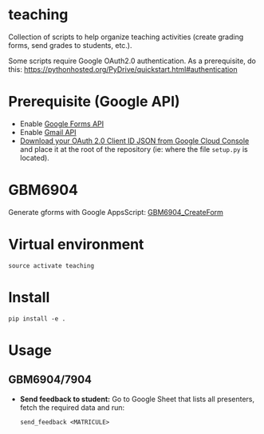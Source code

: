 # teaching

Collection of scripts to help organize teaching activities (create grading forms, send grades to students, etc.).

Some scripts require Google OAuth2.0 authentication. As a prerequisite, do this:
https://pythonhosted.org/PyDrive/quickstart.html#authentication
 
# Prerequisite (Google API)

- Enable [Google Forms API](https://console.developers.google.com/apis/api/forms.googleapis.com/overview?project=1036953068115)
- Enable [Gmail API](https://console.developers.google.com/apis/api/gmail.googleapis.com/overview?project=1036953068115)
- [Download your OAuth 2.0 Client ID JSON from Google Cloud Console](https://console.cloud.google.com/apis/dashboard) and place it at the root of the repository (ie: where the file `setup.py` is located).


# GBM6904

Generate gforms with Google AppsScript: [GBM6904_CreateForm](https://script.google.com/home/projects/1a2_dd4s7rkh1ETUG5TwXsc5jJ1nKXg3aKT9zVfPIFoXhx5kJYpreA1Ry/edit)

# Virtual environment

~~~
source activate teaching
~~~

# Install

~~~
pip install -e .
~~~

# Usage

## GBM6904/7904

- **Send feedback to student:** Go to Google Sheet that lists all presenters, fetch the required data and run:  
  ~~~
  send_feedback <MATRICULE>
  ~~~
